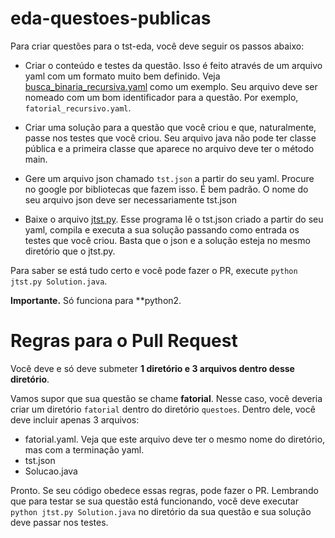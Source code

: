 # eda-questoes-publicas

Para criar questões para o tst-eda, você deve seguir os passos abaixo:

* Criar o conteúdo e testes da questão. Isso é feito através de um arquivo yaml com um formato muito bem definido. Veja [busca_binaria_recursiva.yaml](https://github.com/joaoarthurbm/eda-questoes-publicas/blob/main/exemplos/busca_binaria_recursiva.yaml) como um exemplo. Seu arquivo
deve ser nomeado com um bom identificador para a questão. Por exemplo, `fatorial_recursivo.yaml`.

* Criar uma solução para a questão que você criou e que, naturalmente, passe nos testes que você criou. Seu arquivo java não pode ter classe pública e a primeira 
classe que aparece no arquivo deve ter o método main.

* Gere um arquivo json chamado `tst.json` a partir do seu yaml. Procure no google por bibliotecas que fazem isso. É bem padrão. O nome do seu arquivo
json deve ser necessariamente tst.json

* Baixe o arquivo [jtst.py](https://drive.google.com/file/d/0B92pxJmC9mzjZnRkSV95akRwNGc/view?usp=sharing&resourcekey=0-lPf-brh6EF5oAxeF9XRTiw). Esse programa lê o tst.json criado a partir do seu yaml, compila e executa a sua solução passando como entrada os testes que você criou. 
 Basta que o json e a solução esteja no mesmo diretório que o jtst.py.

Para saber se está tudo certo e você pode fazer o PR, execute ```python jtst.py Solution.java```. 

**Importante.** Só funciona para **python2.


# Regras para o Pull Request

Você deve e só deve submeter **1 diretório e 3 arquivos dentro desse diretório**.

Vamos supor que sua questão se chame **fatorial**. Nesse caso, você deveria criar um diretório `fatorial` dentro do diretório `questoes`. Dentro dele, você deve incluir apenas 3 arquivos:  
 * fatorial.yaml.  Veja que este arquivo deve ter o mesmo nome do diretório, mas com a terminação yaml.
 * tst.json
 * Solucao.java
 
 Pronto. Se seu código obedece essas regras, pode fazer o PR. Lembrando que para testar se sua questão está funcionando, você deve executar ```python jtst.py Solution.java``` no diretório da sua questão e sua solução deve passar nos testes.
